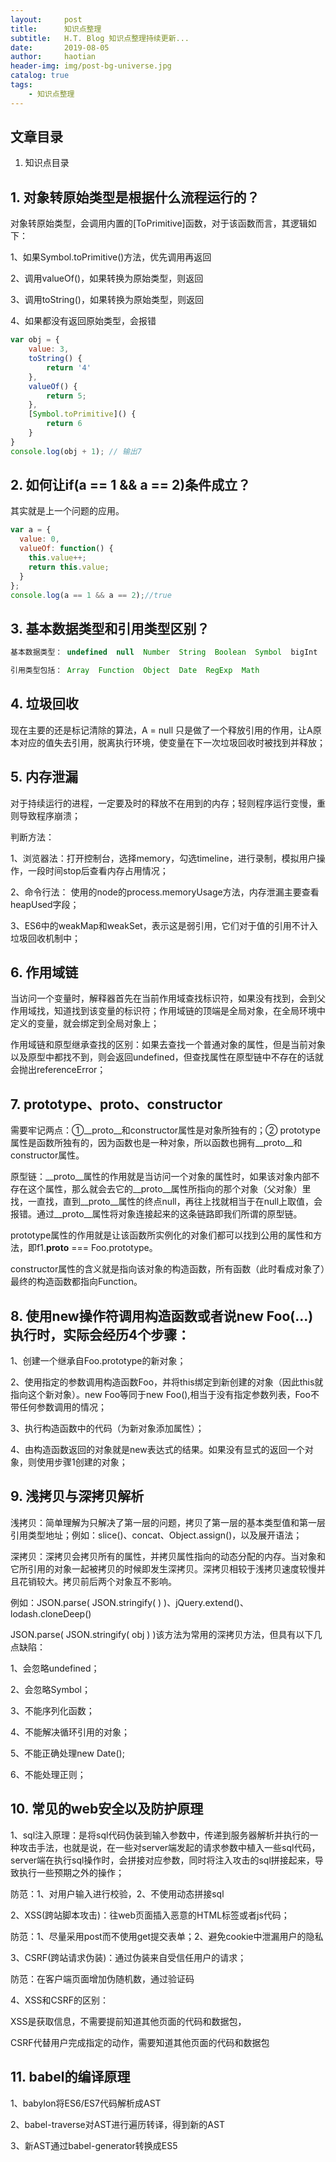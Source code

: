 ```yaml
---
layout:     post
title:      知识点整理
subtitle:   H.T. Blog 知识点整理持续更新...
date:       2019-08-05
author:     haotian
header-img: img/post-bg-universe.jpg
catalog: true
tags:
    - 知识点整理
---
```


## 文章目录
1. 知识点目录

## 1. 对象转原始类型是根据什么流程运行的？
对象转原始类型，会调用内置的[ToPrimitive]函数，对于该函数而言，其逻辑如下：

1、如果Symbol.toPrimitive()方法，优先调用再返回 

2、调用valueOf()，如果转换为原始类型，则返回

3、调用toString()，如果转换为原始类型，则返回

4、如果都没有返回原始类型，会报错
```js
var obj = {
    value: 3,
    toString() {
        return '4'
    },
    valueOf() {
        return 5;
    },
    [Symbol.toPrimitive]() {
        return 6
    }
}
console.log(obj + 1); // 输出7
```
## 2. 如何让if(a == 1 && a == 2)条件成立？
其实就是上一个问题的应用。
```js
var a = {
  value: 0,
  valueOf: function() {
    this.value++;
    return this.value;
  }
};
console.log(a == 1 && a == 2);//true
```
## 3. 基本数据类型和引用类型区别？
```js
基本数据类型： undefined  null  Number  String  Boolean  Symbol  bigInt
```
```js
引用类型包括： Array  Function  Object  Date  RegExp  Math
```
## 4. 垃圾回收
现在主要的还是标记清除的算法，A = null 只是做了一个释放引用的作用，让A原本对应的值失去引用，脱离执行环境，使变量在下一次垃圾回收时被找到并释放；
## 5. 内存泄漏
对于持续运行的进程，一定要及时的释放不在用到的内存；轻则程序运行变慢，重则导致程序崩溃；

判断方法：

1、浏览器法：打开控制台，选择memory，勾选timeline，进行录制，模拟用户操作，一段时间stop后查看内存占用情况；

2、命令行法： 使用的node的process.memoryUsage方法，内存泄漏主要查看heapUsed字段；

3、ES6中的weakMap和weakSet，表示这是弱引用，它们对于值的引用不计入垃圾回收机制中；
## 6. 作用域链
当访问一个变量时，解释器首先在当前作用域查找标识符，如果没有找到，会到父作用域找，知道找到该变量的标识符；作用域链的顶端是全局对象，在全局环境中定义的变量，就会绑定到全局对象上；

作用域链和原型继承查找的区别：如果去查找一个普通对象的属性，但是当前对象以及原型中都找不到，则会返回undefined，但查找属性在原型链中不存在的话就会抛出referenceError；
## 7. prototype、__proto__、constructor
需要牢记两点：①__proto__和constructor属性是对象所独有的；② prototype属性是函数所独有的，因为函数也是一种对象，所以函数也拥有__proto__和constructor属性。

原型链：__proto__属性的作用就是当访问一个对象的属性时，如果该对象内部不存在这个属性，那么就会去它的__proto__属性所指向的那个对象（父对象）里找，一直找，直到__proto__属性的终点null，再往上找就相当于在null上取值，会报错。通过__proto__属性将对象连接起来的这条链路即我们所谓的原型链。

prototype属性的作用就是让该函数所实例化的对象们都可以找到公用的属性和方法，即f1.__proto__ === Foo.prototype。

constructor属性的含义就是指向该对象的构造函数，所有函数（此时看成对象了）最终的构造函数都指向Function。
## 8. 使用new操作符调用构造函数或者说new Foo(...)执行时，实际会经历4个步骤：
1、创建一个继承自Foo.prototype的新对象；

2、使用指定的参数调用构造函数Foo，并将this绑定到新创建的对象（因此this就指向这个新对象）。new Foo等同于new Foo(),相当于没有指定参数列表，Foo不带任何参数调用的情况；

3、执行构造函数中的代码（为新对象添加属性）；

4、由构造函数返回的对象就是new表达式的结果。如果没有显式的返回一个对象，则使用步骤1创建的对象；
## 9. 浅拷贝与深拷贝解析
浅拷贝：简单理解为只解决了第一层的问题，拷贝了第一层的基本类型值和第一层引用类型地址；例如：slice()、concat、Object.assign()，以及展开语法；

深拷贝：深拷贝会拷贝所有的属性，并拷贝属性指向的动态分配的内存。当对象和它所引用的对象一起被拷贝的时候即发生深拷贝。深拷贝相较于浅拷贝速度较慢并且花销较大。拷贝前后两个对象互不影响。

例如：JSON.parse( JSON.stringify( ) )、jQuery.extend()、lodash.cloneDeep()

JSON.parse( JSON.stringify( obj ) )该方法为常用的深拷贝方法，但具有以下几点缺陷：

1、会忽略undefined；

2、会忽略Symbol；

3、不能序列化函数；

4、不能解决循环引用的对象；

5、不能正确处理new Date();

6、不能处理正则；
## 10. 常见的web安全以及防护原理
1、sql注入原理：是将sql代码伪装到输入参数中，传递到服务器解析并执行的一种攻击手法，也就是说，在一些对server端发起的请求参数中植入一些sql代码，server端在执行sql操作时，会拼接对应参数，同时将注入攻击的sql拼接起来，导致执行一些预期之外的操作；

防范：1、对用户输入进行校验，2、不使用动态拼接sql

2、XSS(跨站脚本攻击)：往web页面插入恶意的HTML标签或者js代码；

防范：1、尽量采用post而不使用get提交表单；2、避免cookie中泄漏用户的隐私

3、CSRF(跨站请求伪装)：通过伪装来自受信任用户的请求；

防范：在客户端页面增加伪随机数，通过验证码

4、XSS和CSRF的区别：

XSS是获取信息，不需要提前知道其他页面的代码和数据包，

CSRF代替用户完成指定的动作，需要知道其他页面的代码和数据包
## 11. babel的编译原理
1、babylon将ES6/ES7代码解析成AST

2、babel-traverse对AST进行遍历转译，得到新的AST

3、新AST通过babel-generator转换成ES5
